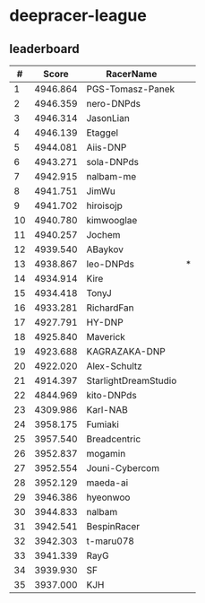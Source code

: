 # deepracer-league

## leaderboard

<!-- leaderboard -->
| # | Score | RacerName |   |
| - | ----- | --------- | - |
| 1 | 4946.864 | PGS-Tomasz-Panek | |
| 2 | 4946.359 | nero-DNPds | |
| 3 | 4946.314 | JasonLian | |
| 4 | 4946.139 | Etaggel | |
| 5 | 4944.081 | Aiis-DNP | |
| 6 | 4943.271 | sola-DNPds | |
| 7 | 4942.915 | nalbam-me | |
| 8 | 4941.751 | JimWu | |
| 9 | 4941.702 | hiroisojp | |
| 10 | 4940.780 | kimwooglae | |
| 11 | 4940.257 | Jochem | |
| 12 | 4939.540 | ABaykov | |
| 13 | 4938.867 | leo-DNPds | * |
| 14 | 4934.914 | Kire | |
| 15 | 4934.418 | TonyJ | |
| 16 | 4933.281 | RichardFan | |
| 17 | 4927.791 | HY-DNP | |
| 18 | 4925.840 | Maverick | |
| 19 | 4923.688 | KAGRAZAKA-DNP | |
| 20 | 4922.020 | Alex-Schultz | |
| 21 | 4914.397 | StarlightDreamStudio | |
| 22 | 4844.969 | kito-DNPds | |
| 23 | 4309.986 | Karl-NAB | |
| 24 | 3958.175 | Fumiaki | |
| 25 | 3957.540 | Breadcentric | |
| 26 | 3952.837 | mogamin | |
| 27 | 3952.554 | Jouni-Cybercom | |
| 28 | 3952.129 | maeda-ai | |
| 29 | 3946.386 | hyeonwoo | |
| 30 | 3944.833 | nalbam | |
| 31 | 3942.541 | BespinRacer | |
| 32 | 3942.303 | t-maru078 | |
| 33 | 3941.339 | RayG | |
| 34 | 3939.930 | SF | |
| 35 | 3937.000 | KJH | |
